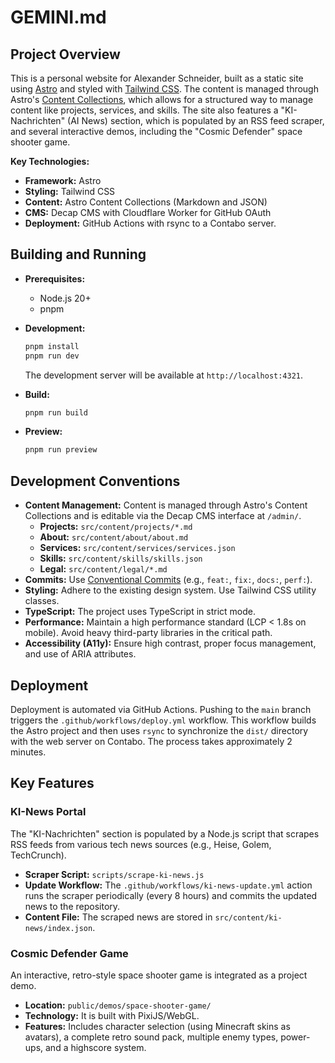 # GEMINI.md

## Project Overview

This is a personal website for Alexander Schneider, built as a static site using [Astro](https://astro.build/) and styled with [Tailwind CSS](https://tailwindcss.com/). The content is managed through Astro's [Content Collections](https://docs.astro.build/en/guides/content-collections/), which allows for a structured way to manage content like projects, services, and skills. The site also features a "KI-Nachrichten" (AI News) section, which is populated by an RSS feed scraper, and several interactive demos, including the "Cosmic Defender" space shooter game.

**Key Technologies:**

*   **Framework:** Astro
*   **Styling:** Tailwind CSS
*   **Content:** Astro Content Collections (Markdown and JSON)
*   **CMS:** Decap CMS with Cloudflare Worker for GitHub OAuth
*   **Deployment:** GitHub Actions with rsync to a Contabo server.

## Building and Running

*   **Prerequisites:**
    *   Node.js 20+
    *   pnpm

*   **Development:**
    ```bash
    pnpm install
    pnpm run dev
    ```
    The development server will be available at `http://localhost:4321`.

*   **Build:**
    ```bash
    pnpm run build
    ```

*   **Preview:**
    ```bash
    pnpm run preview
    ```

## Development Conventions

*   **Content Management:** Content is managed through Astro's Content Collections and is editable via the Decap CMS interface at `/admin/`.
    *   **Projects:** `src/content/projects/*.md`
    *   **About:** `src/content/about/about.md`
    *   **Services:** `src/content/services/services.json`
    *   **Skills:** `src/content/skills/skills.json`
    *   **Legal:** `src/content/legal/*.md`
*   **Commits:** Use [Conventional Commits](https://www.conventionalcommits.org/en/v1.0.0/) (e.g., `feat:`, `fix:`, `docs:`, `perf:`).
*   **Styling:** Adhere to the existing design system. Use Tailwind CSS utility classes.
*   **TypeScript:** The project uses TypeScript in strict mode.
*   **Performance:** Maintain a high performance standard (LCP < 1.8s on mobile). Avoid heavy third-party libraries in the critical path.
*   **Accessibility (A11y):** Ensure high contrast, proper focus management, and use of ARIA attributes.

## Deployment

Deployment is automated via GitHub Actions. Pushing to the `main` branch triggers the `.github/workflows/deploy.yml` workflow. This workflow builds the Astro project and then uses `rsync` to synchronize the `dist/` directory with the web server on Contabo. The process takes approximately 2 minutes.

## Key Features

### KI-News Portal
The "KI-Nachrichten" section is populated by a Node.js script that scrapes RSS feeds from various tech news sources (e.g., Heise, Golem, TechCrunch).
*   **Scraper Script:** `scripts/scrape-ki-news.js`
*   **Update Workflow:** The `.github/workflows/ki-news-update.yml` action runs the scraper periodically (every 8 hours) and commits the updated news to the repository.
*   **Content File:** The scraped news are stored in `src/content/ki-news/index.json`.

### Cosmic Defender Game
An interactive, retro-style space shooter game is integrated as a project demo.
*   **Location:** `public/demos/space-shooter-game/`
*   **Technology:** It is built with PixiJS/WebGL.
*   **Features:** Includes character selection (using Minecraft skins as avatars), a complete retro sound pack, multiple enemy types, power-ups, and a highscore system.
